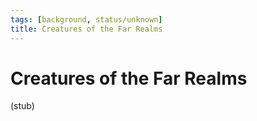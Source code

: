 ```yaml
---
tags: [background, status/unknown]
title: Creatures of the Far Realms
---
```


# Creatures of the Far Realms

(stub)